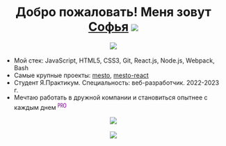 <!-- # Добро пожаловать! Меня зовут Софья👋
[![Typing SVG](https://readme-typing-svg.herokuapp.com?font=Fira+Code&pause=1000&width=435&lines=I'm+junior+Front-end+developer)](https://git.io/typing-svg)
------  
#### И сейчас я расскажу немного о себе -->

<h1 align="center">Добро пожаловать! Меня зовут <a href="https://excited-square-1d2.notion.site/8a73d7aa763f422ea0166189e3431d92" target="_blank">Софья</a> 
<img src="https://github.com/blackcater/blackcater/raw/main/images/Hi.gif" height="32"/></h1>
<p align="center">
  <img src="https://readme-typing-svg.herokuapp.com?font=Fira+Code&pause=1000&width=435&lines=I'm+junior+Front-end+developer" />
 </p>
 
 * Мой стек: JavaScript, HTML5, CSS3, Git, React.js, Node.js, Webpack, Bash 
 * Самые крупные проекты: <a href="https://github.com/sonyalivarenko/mesto" target="_blank">mesto</a>, <a href="https://github.com/sonyalivarenko/mesto-react" target="_blank">mesto-react</a>
 * Студент Я.Практикум. Специальность: веб-разработчик. 2022-2023 г.
 * Мечтаю работать в дружной компании и становиться опытнее с каждым днем <img src="https://raw.githubusercontent.com/acervenky/animated-github-badges/master/assets/pro.gif" width="20" height="20"> 
 
 


<p align="center">
  <img src="https://github-readme-stats.vercel.app/api/top-langs/?sonyalivarenko=anuraghazra&layout=compact" />
 </p> 
 
 
<p align="center">
  <img src="https://quotes-github-readme.vercel.app/api?type=vertical&theme=dark" />
 </p>







